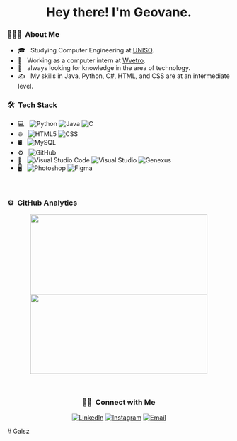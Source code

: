 <h1 align="center">Hey there! I'm Geovane.</h1>

<h3> 👨🏻‍💻 &nbsp;About Me </h3>

- 🎓 &nbsp; Studying Computer Engineering at <a href="https://www.uniso.br/home">UNISO</a>.
- 💼 &nbsp; Working as a computer intern at <a href="https://wvetro.com.br">Wvetro</a>.
- 🌱 &nbsp; always looking for knowledge in the area of ​​technology.
- ✍️ &nbsp; My skills in Java, Python, C#, HTML, and CSS are at an intermediate level.

<h3> 🛠 &nbsp;Tech Stack</h3>

- 💻 &nbsp;
  ![Python](https://img.shields.io/badge/-Python-333333?style=flat&logo=python)
  ![Java](https://img.shields.io/badge/-Java-333333?style=flat&logo=Java&logoColor=007396)
  ![C](https://img.shields.io/badge/-C%23-333333?style=flat&logo=csharp&logoColor=00599C)
- 🌐 &nbsp;
  ![HTML5](https://img.shields.io/badge/-HTML5-333333?style=flat&logo=HTML5)
  ![CSS](https://img.shields.io/badge/-CSS-333333?style=flat&logo=CSS3&logoColor=1572B6)
- 🛢 &nbsp;
  ![MySQL](https://img.shields.io/badge/-MySQL-333333?style=flat&logo=mysql)
- ⚙️ &nbsp;
  ![GitHub](https://img.shields.io/badge/-GitHub-333333?style=flat&logo=github)
- 🔧 &nbsp;
  ![Visual Studio Code](https://img.shields.io/badge/-Visual%20Studio%20Code-333333?style=flat&logo=visual-studio-code&logoColor=007ACC)
  ![Visual Studio](https://img.shields.io/badge/-Visual%20Studio%20Code-333333?style=flat&logo=visual-studio&logoColor=blueviolet)
  ![Genexus](https://img.shields.io/badge/-Genexus-333333?style=flat)
- 🖥 &nbsp;
  ![Photoshop](https://img.shields.io/badge/-Photoshop-333333?style=flat&logo=adobe-photoshop)
  ![Figma](https://img.shields.io/badge/-Figma-333333?style=flat&logo=figma)
<br/>

### ⚙️ &nbsp;GitHub Analytics

<p align="center">
  <img height="180em" width="400em" src="https://github-readme-stats-eight-theta.vercel.app/api?username=Galsz&show_icons=true&theme=buefy&include_all_commits=true&count_private=true"/>
  <img height="180em" width="400em" src="https://github-readme-stats-eight-theta.vercel.app/api/top-langs/?username=Galsz&layout=compact&langs_count=8&theme=buefy"/>
</p>

<br/>

<h3 align="center"> 🤝🏻 &nbsp;Connect with Me </h3>

<p align="center">
<a href="https://www.linkedin.com/in/geovane-l-silva-445214243/"><img alt="LinkedIn" src="https://img.shields.io/badge/LinkedIn-Geovane%20L%20Silva-blue?style=flat-square&logo=linkedin"></a>
<a href="https://www.instagram.com/didjoo__/"><img alt="Instagram" src="https://img.shields.io/badge/Instagram-didjoo__-blue?style=flat-square&logo=instagram"></a>
<a href="mailto:geolimass03@gmail.com"><img alt="Email" src="https://img.shields.io/badge/Email-geolimass03@gmail.com-blue?style=flat-square&logo=gmail"></a>
</p>
#   G a l s z  
 